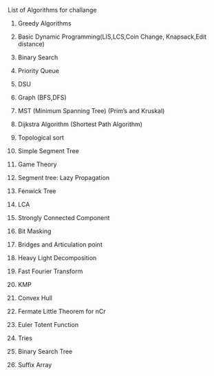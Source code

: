 List of Algorithms for challange

1. Greedy Algorithms

2. Basic Dynamic Programming(LIS,LCS,Coin Change, Knapsack,Edit distance)

3. Binary Search

4. Priority Queue

5. DSU

6. Graph (BFS,DFS)

7. MST (Minimum Spanning Tree) (Prim’s and Kruskal)

8. Dijkstra Algorithm (Shortest Path Algorithm)

9. Topological sort

10. Simple Segment Tree

11. Game Theory

12. Segment tree: Lazy Propagation

13. Fenwick Tree

14. LCA

15. Strongly Connected Component

16. Bit Masking

17. Bridges and Articulation point

18. Heavy Light Decomposition

19. Fast Fourier Transform

20. KMP

21. Convex Hull

22. Fermate Little Theorem for nCr

23. Euler Totent Function

24. Tries

25. Binary Search Tree

26. Suffix Array
